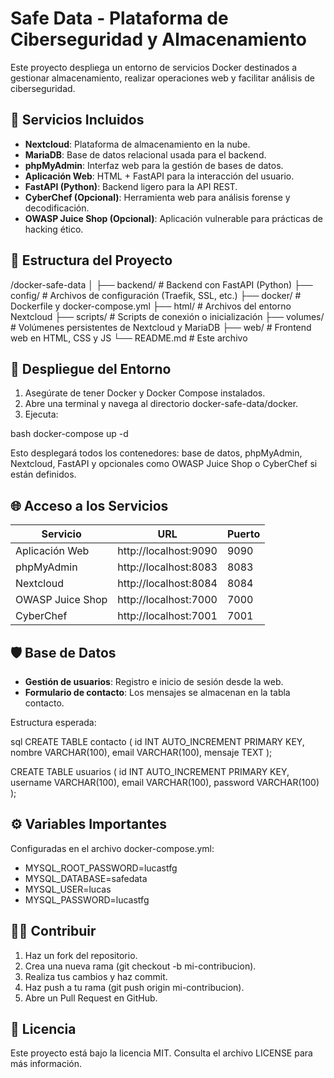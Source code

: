 # Safe Data - Plataforma de Ciberseguridad y Almacenamiento

Este proyecto despliega un entorno de servicios Docker destinados a gestionar almacenamiento, realizar operaciones web y facilitar análisis de ciberseguridad.

## 🔧 Servicios Incluidos

- **Nextcloud**: Plataforma de almacenamiento en la nube.
- **MariaDB**: Base de datos relacional usada para el backend.
- **phpMyAdmin**: Interfaz web para la gestión de bases de datos.
- **Aplicación Web**: HTML + FastAPI para la interacción del usuario.
- **FastAPI (Python)**: Backend ligero para la API REST.
- **CyberChef (Opcional)**: Herramienta web para análisis forense y decodificación.
- **OWASP Juice Shop (Opcional)**: Aplicación vulnerable para prácticas de hacking ético.

## 📁 Estructura del Proyecto

/docker-safe-data
│
├── backend/              # Backend con FastAPI (Python)
├── config/               # Archivos de configuración (Traefik, SSL, etc.)
├── docker/               # Dockerfile y docker-compose.yml
├── html/                 # Archivos del entorno Nextcloud
├── scripts/              # Scripts de conexión o inicialización
├── volumes/              # Volúmenes persistentes de Nextcloud y MariaDB
├── web/                  # Frontend web en HTML, CSS y JS
└── README.md             # Este archivo


## 🚀 Despliegue del Entorno

1. Asegúrate de tener Docker y Docker Compose instalados.
2. Abre una terminal y navega al directorio docker-safe-data/docker.
3. Ejecuta:

bash
docker-compose up -d


Esto desplegará todos los contenedores: base de datos, phpMyAdmin, Nextcloud, FastAPI y opcionales como OWASP Juice Shop o CyberChef si están definidos.

## 🌐 Acceso a los Servicios

| Servicio         | URL                          | Puerto |
|------------------|-------------------------------|--------|
| Aplicación Web   | http://localhost:9090         | 9090   |
| phpMyAdmin       | http://localhost:8083         | 8083   |
| Nextcloud        | http://localhost:8084         | 8084   |
| OWASP Juice Shop | http://localhost:7000         | 7000   |
| CyberChef        | http://localhost:7001         | 7001   |

## 🛡️ Base de Datos

- **Gestión de usuarios**: Registro e inicio de sesión desde la web.
- **Formulario de contacto**: Los mensajes se almacenan en la tabla contacto.

Estructura esperada:

sql
CREATE TABLE contacto (
  id INT AUTO_INCREMENT PRIMARY KEY,
  nombre VARCHAR(100),
  email VARCHAR(100),
  mensaje TEXT
);

CREATE TABLE usuarios (
  id INT AUTO_INCREMENT PRIMARY KEY,
  username VARCHAR(100),
  email VARCHAR(100),
  password VARCHAR(100)
);


## ⚙️ Variables Importantes

Configuradas en el archivo docker-compose.yml:

- MYSQL_ROOT_PASSWORD=lucastfg
- MYSQL_DATABASE=safedata
- MYSQL_USER=lucas
- MYSQL_PASSWORD=lucastfg

## 👨‍💻 Contribuir

1. Haz un fork del repositorio.
2. Crea una nueva rama (git checkout -b mi-contribucion).
3. Realiza tus cambios y haz commit.
4. Haz push a tu rama (git push origin mi-contribucion).
5. Abre un Pull Request en GitHub.

## 📄 Licencia

Este proyecto está bajo la licencia MIT. Consulta el archivo LICENSE para más información.
